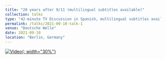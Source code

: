 ```yaml
---
title: "20 years after 9/11 (multilingual subtitles available)"
collection: talks
type: "42-minute TV Discussion in Spanish, multilingual subtitles available by activating YouTube's captions at the bottom right corner of the video"
permalink: /talks/2021-09-10-talk-1
venue: "Deutsche Welle"
date: 2021-09-10
location: "Berlin, Germany"
---
```


[![Video](https://img.youtube.com/vi/eUsb0Wafh1w/maxresdefault.jpg){: width="30%"}](https://www.youtube.com/watch?v=eUsb0Wafh1w)
